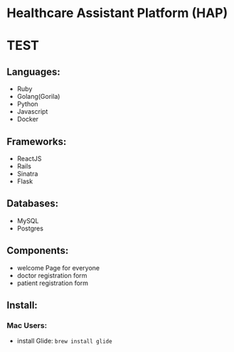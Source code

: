# Healthcare Assistant Platform (HAP)
# TEST
## Languages:

* Ruby
* Golang(Gorila)
* Python
* Javascript
* Docker

## Frameworks:
* ReactJS
* Rails
* Sinatra
* Flask

## Databases:
* MySQL
* Postgres

## Components:
* welcome Page for everyone
* doctor registration form
* patient registration form

## Install:
### Mac Users:
* install Glide: `brew install glide`
